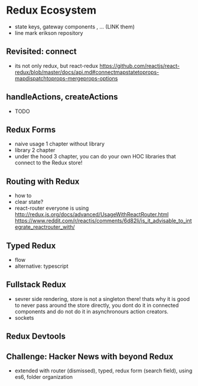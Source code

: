 # Redux Ecosystem

- state keys, gateway components ,  ... (LINK them)
- line mark erikson repository

## Revisited: connect

- its not only redux, but react-redux
https://github.com/reactjs/react-redux/blob/master/docs/api.md#connectmapstatetoprops-mapdispatchtoprops-mergeprops-options

## handleActions, createActions

- TODO

## Redux Forms

- naive usage 1 chapter without library
- library 2 chapter
- under the hood 3 chapter, you can do your own HOC libraries that connect to the Redux store!

## Routing with Redux

- how to
- clear state?
- react-router everyone is using
http://redux.js.org/docs/advanced/UsageWithReactRouter.html
https://www.reddit.com/r/reactjs/comments/6d82li/is_it_advisable_to_integrate_reactrouter_with/

## Typed Redux

- flow
- alternative: typescript

## Fullstack Redux

- sevrer side rendering, store is not a singleton there! thats why it is good to never pass around the store directly, you dont do it in connected components and do not do it in asynchronours action creators.
- sockets

## Redux Devtools

## Challenge: Hacker News with beyond Redux

 - extended with router (dismissed), typed, redux form (search field), using es6, folder organization
